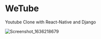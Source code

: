 # WeTube
Youtube Clone with React-Native and Django

![Screenshot_1636218679](https://cdn.discordapp.com/attachments/902041888822005811/907579966001127464/unknown.png)
